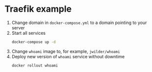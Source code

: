 # Traefik example

1. Change domain in `docker-compose.yml` to a domain pointing to your server
2. Start all services
    ```bash
    docker-compose up -d
    ```
3. Change `whoami` image to, for example, `jwilder/whoami`
4. Deploy new version of `whoami` service without downtime
    ```bash
    docker rollout whoami
    ```
